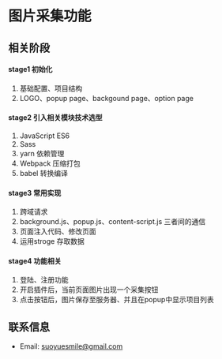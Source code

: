 # 图片采集功能

## 相关阶段

#### stage1 初始化
1. 基础配置、项目结构
2. LOGO、popup page、backgound page、option page

#### stage2 引入相关模块技术选型
1. JavaScript ES6
2. Sass
3. yarn 依赖管理
4. Webpack 压缩打包
5. babel 转换编译

#### stage3 常用实现
1. 跨域请求
2. background.js、popup.js、content-script.js 三者间的通信
3. 页面注入代码、修改页面
4. 运用stroge 存取数据

#### stage4 功能相关
1. 登陆、注册功能
2. 开启插件后，当前页面图片出现一个采集按钮
3. 点击按钮后，图片保存至服务器、并且在popup中显示项目列表

## 联系信息
- Email: suoyuesmile@gmail.com